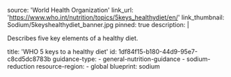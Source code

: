 source: 'World Health Organization'
link_url: 'https://www.who.int/nutrition/topics/5keys_healthydiet/en/'
link_thumbnail: Sodium/5keyshealthydiet_banner.jpg
pinned: true
description: |
  <p>Describes five key elements of a healthy diet.
  </p>
title: 'WHO 5 keys to a healthy diet'
id: 1df84f15-b180-44d9-95e7-c8cd5dc8783b
guidance-type:
  - general-nutrition-guidance
  - sodium-reduction
resource-region:
  - global
blueprint: sodium
